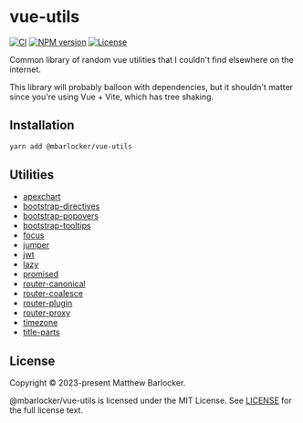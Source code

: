 # vue-utils

[![CI](https://github.com/mbarlocker/vue-utils/actions/workflows/ci.yml/badge.svg)](https://github.com/mbarlocker/vue-utils/actions/workflows/ci.yml)
[![NPM version](http://img.shields.io/npm/v/@mbarlocker/vue-utils.svg)](https://www.npmjs.com/package/@mbarlocker/vue-utils)
[![License](http://img.shields.io/badge/license-mit-blue.svg?style=flat-square)](https://raw.githubusercontent.com/mbarlocker/vue-utils/main/LICENSE)

Common library of random vue utilities that I couldn't find elsewhere on the internet.

This library will probably balloon with dependencies, but it shouldn't matter since you're using Vue + Vite, which has tree shaking.

## Installation

```sh
yarn add @mbarlocker/vue-utils
```

## Utilities

* [apexchart](./src/apexchart/README.me)
* [bootstrap-directives](./src/bootstrap-directives/README.me)
* [bootstrap-popovers](./src/bootstrap-popovers/README.me)
* [bootstrap-tooltips](./src/bootstrap-tooltips/README.me)
* [focus](./src/focus/README.me)
* [jumper](./src/jumper/README.me)
* [jwt](./src/jwt/README.me)
* [lazy](./src/lazy/README.me)
* [promised](./src/promised/README.me)
* [router-canonical](./src/router-canonical/README.me)
* [router-coalesce](./src/router-coalesce/README.me)
* [router-plugin](./src/router-plugin/README.me)
* [router-proxy](./src/router-proxy/README.me)
* [timezone](./src/timezone/README.me)
* [title-parts](./src/title-parts/README.me)

## License

Copyright © 2023-present Matthew Barlocker.

@mbarlocker/vue-utils is licensed under the MIT License. See [LICENSE](LICENSE) for the full license text.
